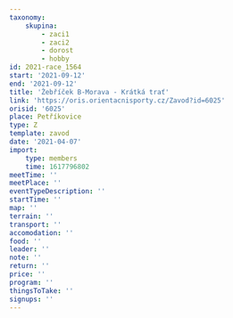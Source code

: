 ```yaml
---
taxonomy:
    skupina:
        - zaci1
        - zaci2
        - dorost
        - hobby
id: 2021-race_1564
start: '2021-09-12'
end: '2021-09-12'
title: 'Žebříček B-Morava - Krátká trať'
link: 'https://oris.orientacnisporty.cz/Zavod?id=6025'
orisid: '6025'
place: Petříkovice
type: Z
template: zavod
date: '2021-04-07'
import:
    type: members
    time: 1617796802
meetTime: ''
meetPlace: ''
eventTypeDescription: ''
startTime: ''
map: ''
terrain: ''
transport: ''
accomodation: ''
food: ''
leader: ''
note: ''
return: ''
price: ''
program: ''
thingsToTake: ''
signups: ''
---
```


